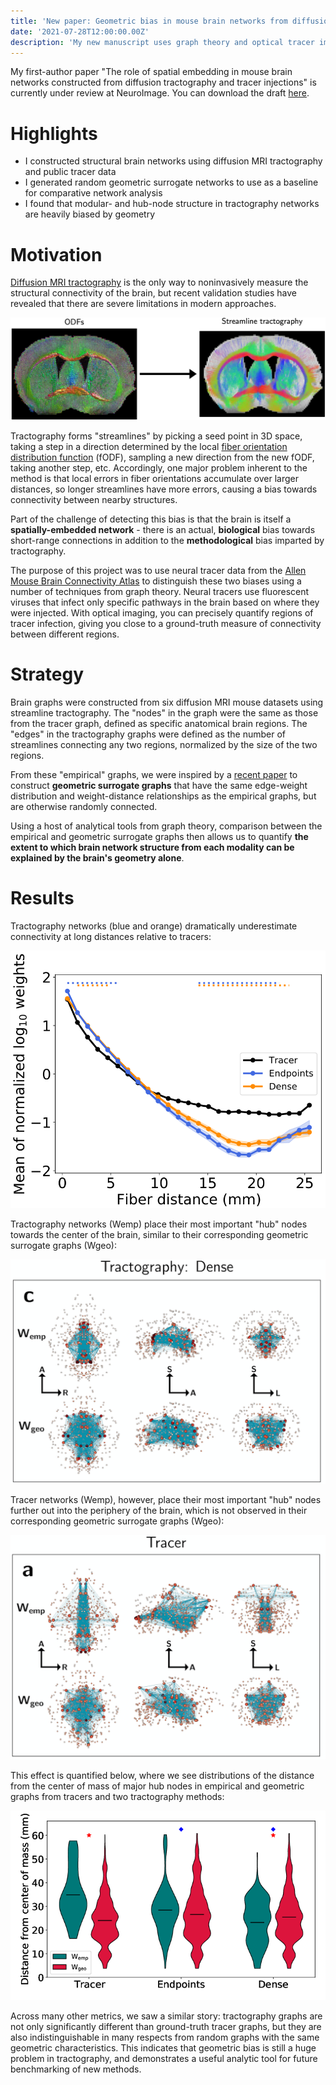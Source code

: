```yaml
---
title: 'New paper: Geometric bias in mouse brain networks from diffusion MRI'
date: '2021-07-28T12:00:00.00Z'
description: 'My new manuscript uses graph theory and optical tracer imaging to show that many properties of structural mouse brain networks measured with diffusion MRI can be largely explained through their spatial embedding alone, revealing geometric biases in diffusion tractography.'
---
```


My first-author paper "The role of spatial embedding in mouse brain networks
constructed from diffusion tractography and tracer injections" is currently
under review at NeuroImage. You can download the draft <a
href="/brain_networks.pdf" target="_blank" rel="noreferrer">here</a>. 

# Highlights 

- I constructed structural brain networks using diffusion MRI tractography and
public tracer data
- I generated random geometric surrogate networks to use as a baseline for comparative
network analysis
- I found that modular- and hub-node structure in tractography networks are heavily
biased by geometry

# Motivation

[Diffusion MRI tractography](https://en.wikipedia.org/wiki/Tractography) is
the only way to noninvasively measure the structural connectivity of the brain,
but recent validation studies have revealed that there are severe limitations 
in modern approaches. 

![](./tract_demo.jpg)

Tractography forms "streamlines" by picking a seed point in 3D space, taking a
step in a direction determined by the local [fiber orientation distribution
function](/news/microct-paper/) (fODF), sampling a new direction from the new
fODF, taking another step, etc. Accordingly, one major problem inherent to the
method is that local errors in fiber orientations accumulate over larger
distances, so longer streamlines have more errors, causing a bias towards
connectivity between nearby structures.

Part of the challenge of detecting this bias is that the brain is itself
a **spatially-embedded network** - there is an actual, **biological** bias 
towards short-range connections in addition to the **methodological** bias 
imparted by tractography. 

The purpose of this project was to use neural tracer data from the [Allen Mouse
Brain Connectivity Atlas](https://connectivity.brain-map.org) to distinguish
these two biases using a number of techniques from graph theory. Neural tracers
use fluorescent viruses that infect only specific pathways in the brain based on
where they were injected. With optical imaging, you can precisely quantify
regions of tracer infection, giving you close to a ground-truth measure of
connectivity between different regions.


# Strategy

Brain graphs were constructed from six diffusion MRI mouse datasets using
streamline tractography. The "nodes" in the graph were the same as those from
the tracer graph, defined as specific anatomical brain regions. The "edges" in
the tractography graphs were defined as the number of streamlines connecting any
two regions, normalized by the size of the two regions.

From these "empirical" graphs, we were inspired by a [recent
paper](https://www.sciencedirect.com/science/article/abs/pii/S105381191500806X?via%3Dihub) to construct **geometric surrogate graphs** that have the same
edge-weight distribution and weight-distance relationships as the 
empirical graphs, but are otherwise randomly connected. 

Using a host of analytical tools from graph theory, comparison between the
empirical and geometric surrogate graphs then allows us to quantify **the extent
to which brain network structure from each modality can be explained by the
brain's geometry alone**.

# Results

 Tractography networks (blue and orange) dramatically underestimate connectivity
 at long distances relative to tracers:
 
 ![](./weight-distance.png)

Tractography networks (Wemp) place their most important "hub" nodes towards the
center of the brain, similar to their corresponding geometric surrogate graphs
(Wgeo):

![](./tract-networks.png)

Tracer networks (Wemp), however, place their most important "hub" nodes further
out into the periphery of the brain, which is not observed in their
corresponding geometric surrogate graphs (Wgeo):

![](./tracer-networks.png)

This effect is quantified below, where we see distributions of the distance from
the center of mass of major hub nodes in empirical and geometric graphs from
tracers and two tractography methods:

![](./center_of_mass.png)

Across many other metrics, we saw a similar story: tractography graphs are not
only significantly different than ground-truth tracer graphs, but they are also
indistinguishable in many respects from random graphs with the same geometric
characteristics. This indicates that geometric bias is still a huge problem in
tractography, and demonstrates a useful analytic tool for future benchmarking of
new methods.
